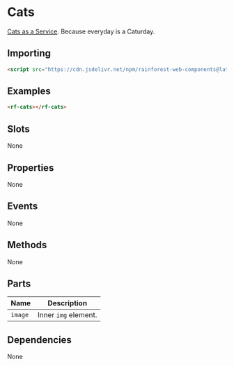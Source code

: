 # Cats

<a href="https://thecatapi.com/">Cats as a Service</a>. Because everyday is a Caturday.

## Importing

``` html
<script src="https://cdn.jsdelivr.net/npm/rainforest-web-components@latest/components/cats.js" type="module"></script>
```

## Examples

``` html
<rf-cats></rf-cats>
```

## Slots

None

## Properties

None

## Events

None

## Methods

None

## Parts

| Name | Description |
| --- | --- |
| `image` | Inner `img` element. |

## Dependencies

None
